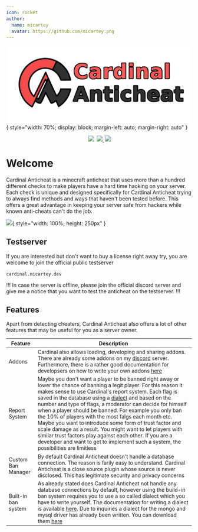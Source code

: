 ```yaml
---
icon: rocket
author:
  name: micartey
  avatar: https://github.com/micartey.png
---
```


![](static/images/banner.png){ style="width: 70%; display: block; margin-left: auto; margin-right: auto" }

<div align="center" style="margin-bottom: 2rem">
    <img
        src="https://img.shields.io/badge/Written%20in-java-%23EF4041?style=for-the-badge"
        height="30"
        style="margin-left: 3px"
    />
    <a href="https://discord.gg/fxTn7v8">
        <img 
            src="https://img.shields.io/discord/647922123192533022?color=212121&label=Discord&logo=discord&logoColor=212121&style=for-the-badge"
            height="30"
            style="margin-left: 3px"
        />
    </a>
    <a href="https://cardinalanticheat.github.io/addon-api/docs/" target="_blank">
        <img
            src="https://img.shields.io/badge/javadoc-reference-5272B4.svg?style=for-the-badge"
            height="30"
            style="margin-left: 3px"
        />
    </a>
</div>

# Welcome

Cardinal Anticheat is a minecraft anticheat that uses more than a hundred different checks to make players have a hard time hacking on your server. 
Each check is unique and designed specifically for Cardinal Anticheat trying to always find methods and ways that haven't been tested before.
This offers a great advantage in keeping your server safe from hackers while known anti-cheats can't do the job.

![](static/images/ezgif.com-gif-maker.gif){ style="width: 100%; height: 250px" }


## Testserver

If you are interested but don't want to buy a license right away try, you are welcome to join the official public testserver

```
cardinal.micartey.dev
```

!!!
In case the server is offline, please join the official discord server and give me a notice that you want to test the anticheat on the testserver.
!!!


## Features

Apart from detecting cheaters, Cardinal Anticheat also offers a lot of other features that may be useful for you as a server owner.

| Feature             | Description                                                                                                                                                                                                                                                                                                                                                                                                                                                                                                                                                                                                                                                                                                         |
| ------------------- | ------------------------------------------------------------------------------------------------------------------------------------------------------------------------------------------------------------------------------------------------------------------------------------------------------------------------------------------------------------------------------------------------------------------------------------------------------------------------------------------------------------------------------------------------------------------------------------------------------------------------------------------------------------------------------------------------------------------- |
| Addons              | Cardinal also allows loading, developing and sharing addons. There are already some addons on my [discord](https://discord.gg/fxTn7v8) server. Furthermore, there is a rather good documentation for developsers on how to write your own addons [here](./Addons/index.md)                                                                                                                                                                                                                                                                                                                                                                                                                                          |
| Report System       | Maybe you don't want a player to be banned right away or lower the chance of banning a legit player. For this reason it makes sense to use Cardinal's report system. Each flag is saved in the database using a [dialect](./Addons/index.md) and based on the number and type of flags, a moderator can decide for himself when a player should be banned. For example you only ban the 10% of players with the most falgs each month etc. Maybe you want to introduce some form of trust factor and scale damage as a result. You might want to let players with similar trust factors play against each other. If you are a developer and want to get to implement such a system, the possibilities are limitless |
| Custom Ban Manager  | By default Cardinal Anticheat doesn't handle a database connection. The reason is farily easy to understand. Cardinal Anticheat is a close source plugin whose source is never disclosed. This has legitimate security and privacy concerns                                                                                                                                                                                                                                                                                                                                                                                                                                                          |
| Built-in ban system | As already stated does Cardinal Anticheat not handle any database connections by default, however using the build-in ban system requires you to use a so called dialect which you have to write yourself. The documentation for writing a dialect is available [here](./Addons/index.md). Due to inquiries a dialect for the mongo and mysql driver has already been written. You can download them [here]([./Addons/Dialects.md](https://github.com/micartey/Cardinal-Anticheat/tree/master/dialects))                                                                                                                                                                                                                                                                                                                                                                                                                                                                                                                                                                                                                                                                                                                              |

